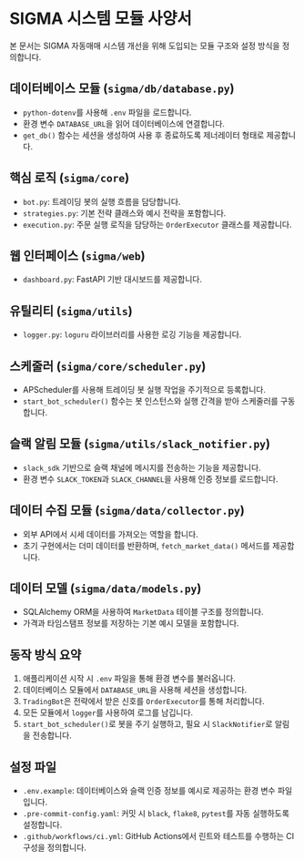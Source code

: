 # SIGMA 시스템 모듈 사양서

본 문서는 SIGMA 자동매매 시스템 개선을 위해 도입되는 모듈 구조와 설정 방식을 정의합니다.

## 데이터베이스 모듈 (`sigma/db/database.py`)
- `python-dotenv`를 사용해 `.env` 파일을 로드합니다.
- 환경 변수 `DATABASE_URL`을 읽어 데이터베이스에 연결합니다.
- `get_db()` 함수는 세션을 생성하여 사용 후 종료하도록 제너레이터 형태로 제공합니다.

## 핵심 로직 (`sigma/core`)
- `bot.py`: 트레이딩 봇의 실행 흐름을 담당합니다.
- `strategies.py`: 기본 전략 클래스와 예시 전략을 포함합니다.
- `execution.py`: 주문 실행 로직을 담당하는 `OrderExecutor` 클래스를 제공합니다.

## 웹 인터페이스 (`sigma/web`)
- `dashboard.py`: FastAPI 기반 대시보드를 제공합니다.

## 유틸리티 (`sigma/utils`)
- `logger.py`: `loguru` 라이브러리를 사용한 로깅 기능을 제공합니다.

## 스케줄러 (`sigma/core/scheduler.py`)
- APScheduler를 사용해 트레이딩 봇 실행 작업을 주기적으로 등록합니다.
- `start_bot_scheduler()` 함수는 봇 인스턴스와 실행 간격을 받아 스케줄러를 구동합니다.

## 슬랙 알림 모듈 (`sigma/utils/slack_notifier.py`)
- `slack_sdk` 기반으로 슬랙 채널에 메시지를 전송하는 기능을 제공합니다.
- 환경 변수 `SLACK_TOKEN`과 `SLACK_CHANNEL`을 사용해 인증 정보를 로드합니다.

## 데이터 수집 모듈 (`sigma/data/collector.py`)
- 외부 API에서 시세 데이터를 가져오는 역할을 합니다.
- 초기 구현에서는 더미 데이터를 반환하며, `fetch_market_data()` 메서드를 제공합니다.

## 데이터 모델 (`sigma/data/models.py`)
- SQLAlchemy ORM을 사용하여 `MarketData` 테이블 구조를 정의합니다.
- 가격과 타임스탬프 정보를 저장하는 기본 예시 모델을 포함합니다.

## 동작 방식 요약
1. 애플리케이션 시작 시 `.env` 파일을 통해 환경 변수를 불러옵니다.
2. 데이터베이스 모듈에서 `DATABASE_URL`을 사용해 세션을 생성합니다.
3. `TradingBot`은 전략에서 받은 신호를 `OrderExecutor`를 통해 처리합니다.
4. 모든 모듈에서 `logger`를 사용하여 로그를 남깁니다.
5. `start_bot_scheduler()`로 봇을 주기 실행하고, 필요 시 `SlackNotifier`로 알림을 전송합니다.

## 설정 파일
- `.env.example`: 데이터베이스와 슬랙 인증 정보를 예시로 제공하는 환경 변수 파일입니다.
- `.pre-commit-config.yaml`: 커밋 시 `black`, `flake8`, `pytest`를 자동 실행하도록 설정합니다.
- `.github/workflows/ci.yml`: GitHub Actions에서 린트와 테스트를 수행하는 CI 구성을 정의합니다.
